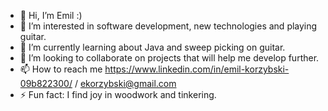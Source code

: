 - 👋 Hi, I’m Emil :)
- 👀 I’m interested in software development, new technologies and playing guitar.
- 🌱 I’m currently learning about Java and sweep picking on guitar.
- 💞️ I’m looking to collaborate on projects that will help me develop further.
- 📫 How to reach me https://www.linkedin.com/in/emil-korzybski-09b822300/ / ekorzybski@gmail.com
- ⚡ Fun fact: I find joy in woodwork and tinkering.


